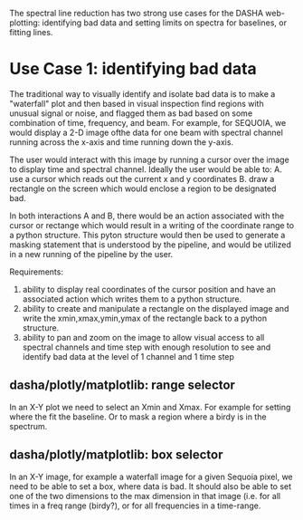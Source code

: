 The spectral line reduction has two strong use cases for the DASHA
web-plotting: identifying bad data and setting limits on spectra
for baselines, or fitting lines.

# Use Case 1: identifying bad data

The traditional way to visually identify and isolate bad data is
to make a "waterfall" plot and then based in visual inspection find
regions with unusual signal or noise, and flagged them as bad based
on some combination of time, frequency, and beam. For example, for
SEQUOIA, we would display a 2-D image ofthe data for one beam with 
spectral channel running across the x-axis and time running down 
the y-axis. 

The user would interact with this image by running a cursor over
the image to display time and spectral channel. Ideally the user
would be able to:
A. use a cursor which reads out the current x and y coordinates
B. draw a rectangle on the screen which would enclose a region to be
    designated bad.

In both interactions A and B, there would be an action associated
with the cursor or rectange which would result in a writing of the
coordinate range to a python structure. This pyton structure would
then be used to generate a masking statement that is understood
by the pipeline, and would be utilized in a new running of the
pipeline by the user.

Requirements: 
1. ability to display real coordinates of the cursor position and have
     an associated action which writes them to a python structure.
2. ability to create and manipulate a rectangle on the displayed image 
     and write the xmin,xmax,ymin,ymax of the rectangle back to a
     python structure.
3. ability to pan and zoom on the image to allow visual access to all
     spectral channels and time step with enough resolution to see
     and identify bad data at the level of 1 channel and 1 time step

## dasha/plotly/matplotlib:   range selector

In an X-Y plot we need to select an Xmin and Xmax. For example
for setting where the fit the baseline.  Or to mask a region
where a birdy is in the spectrum.



## dasha/plotly/matplotlib:   box selector

In an X-Y image, for example a waterfall image for a given Sequoia pixel,
we need to be able to set a box, where data is bad.
It should also be able to set one of the two dimensions to the max dimension
in that image (i.e. for all times in a freq range (birdy?), or for all frequencies
in a time-range. 
